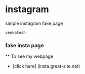 # instagram
simple instagram fake page 
```
venkatesh 
```
### fake insta page
** To see my webpage 
 * [click here] (insta.great-site.net) 
